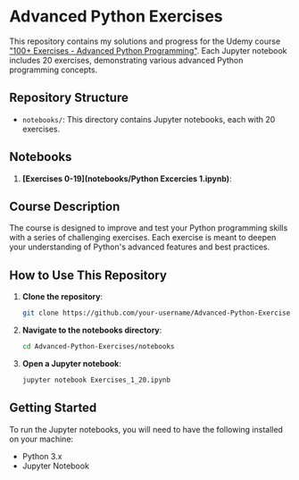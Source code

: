 # Advanced Python Exercises

This repository contains my solutions and progress for the Udemy course ["100+ Exercises - Advanced Python Programming"](https://www.udemy.com/course/advanced-exercises-python-programming/?couponCode=OF52424). Each Jupyter notebook includes 20 exercises, demonstrating various advanced Python programming concepts.

## Repository Structure

- `notebooks/`: This directory contains Jupyter notebooks, each with 20 exercises.

## Notebooks

1. **[Exercises 0-19](notebooks/Python Excercies 1.ipynb)**:


## Course Description

The course is designed to improve and test your Python programming skills with a series of challenging exercises. Each exercise is meant to deepen your understanding of Python's advanced features and best practices.

## How to Use This Repository

1. **Clone the repository**:
    ```bash
    git clone https://github.com/your-username/Advanced-Python-Exercises.git
    ```
2. **Navigate to the notebooks directory**:
    ```bash
    cd Advanced-Python-Exercises/notebooks
    ```
3. **Open a Jupyter notebook**:
    ```bash
    jupyter notebook Exercises_1_20.ipynb
    ```

## Getting Started

To run the Jupyter notebooks, you will need to have the following installed on your machine:

- Python 3.x
- Jupyter Notebook

